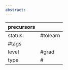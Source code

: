 ```yaml
---
abstract:
---
```

| precursors |          |
| ---------- | -------- |
| status:    | #tolearn |
| #tags      |          |
| level      | #grad    |
| type       | #                         |